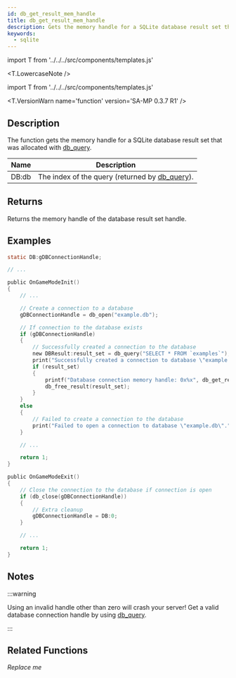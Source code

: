 ```yaml
---
id: db_get_result_mem_handle
title: db_get_result_mem_handle
description: Gets the memory handle for a SQLite database result set that was allocated with `db_query`.
keywords:
  - sqlite
---
```


import T from '../../../src/components/templates.js'

<T.LowercaseNote />

import T from '../../../src/components/templates.js'

<T.VersionWarn name='function' version='SA-MP 0.3.7 R1' />

## Description

The function gets the memory handle for a SQLite database result set that was allocated with [db_query](db_query).

| Name  | Description                                                |
| ----- | ---------------------------------------------------------- |
| DB:db | The index of the query (returned by [db_query](db_query)). |

## Returns

Returns the memory handle of the database result set handle.

## Examples

```c
static DB:gDBConnectionHandle;

// ...

public OnGameModeInit()
{
    // ...

    // Create a connection to a database
    gDBConnectionHandle = db_open("example.db");

    // If connection to the database exists
    if (gDBConnectionHandle)
    {
        // Successfully created a connection to the database
        new DBResult:result_set = db_query("SELECT * FROM `examples`");
        print("Successfully created a connection to database \"example.db\".");
        if (result_set)
        {
            printf("Database connection memory handle: 0x%x", db_get_result_mem_handle(result_set));
            db_free_result(result_set);
        }
    }
    else
    {
        // Failed to create a connection to the database
        print("Failed to open a connection to database \"example.db\".");
    }

    // ...

    return 1;
}

public OnGameModeExit()
{
    // Close the connection to the database if connection is open
    if (db_close(gDBConnectionHandle))
    {
        // Extra cleanup
        gDBConnectionHandle = DB:0;
    }

    // ...

    return 1;
}
```

## Notes

:::warning

Using an invalid handle other than zero will crash your server! Get a valid database connection handle by using [db_query](db_query).

:::

## Related Functions

_Replace me_
